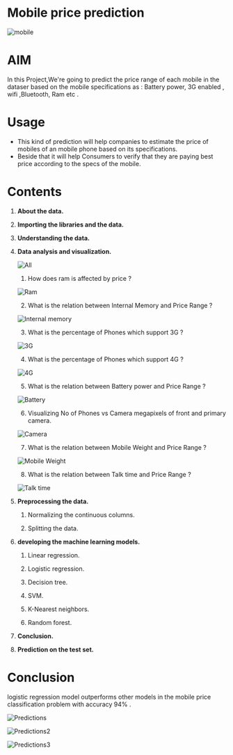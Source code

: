 # Mobile price prediction

![mobile](images/mobile.webp "mobile")

# AIM
In this Project,We're going to predict the price range of each mobile in the dataser based on the mobile specifications as : Battery power, 3G enabled , wifi ,Bluetooth, Ram etc .

# Usage
- This kind of prediction will help companies to  estimate the price of mobiles of an mobile phone based on its specifications.
- Beside that it will help Consumers to verify that they are paying best price according to the specs of the mobile.

# Contents
1. **About the data.**

2. **Importing the libraries and the data.**

3. **Understanding the data.**

4. **Data analysis and visualization.**


    ![All](images/all.png "all")



    1. How does ram is affected by price ?


    ![Ram](images/ram.png "ram")


    2. What is the relation between Internal Memory and Price Range ? 


    ![Internal memory](images/internal_memory.png "internal memory")

    3. What is the percentage of Phones which support 3G ?


    ![3G](images/3g.png "3g")
    

    4. What is the percentage of Phones which support 4G ?


    ![4G](images/4g.png "4g")
    
    
    5. What is the relation between Battery power and Price Range ?


    ![Battery](images/battery.png "battery")


    6. Visualizing No of Phones vs Camera megapixels of front and primary camera.

    ![Camera](images/camera.png "camera")
    
    
    7. What is the relation between Mobile Weight and Price Range ?

    ![Mobile Weight](images/mobile_weight.png "mobile weight")    
    

    8. What is the relation between Talk time and Price Range ?

    ![Talk time](images/talk_time.png "talk time")
    
    

5. **Preprocessing the data.**


    1. Normalizing the continuous columns.

    2. Splitting the data.

6. **developing the machine learning models.**

    1. Linear regression.
    
    2. Logistic regression.

    3. Decision tree.

    4. SVM.

    5. K-Nearest neighbors.

    6. Random forest.

7. **Conclusion.**

8. **Prediction on the test set.**


# Conclusion

logistic regression model outperforms other models in the mobile price classification problem with accuracy 94% .

![Predictions](images/predictions.png "predictions")


![Predictions2](images/predictions2.png "predictions2")


![Predictions3](images/predictions3.png "predictions3")


